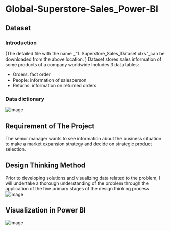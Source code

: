 # Global-Superstore-Sales_Power-BI
## Dataset 
### Introduction
(The detailed file with the name _"1. Superstore_Sales_Dataset xlxs"_can be downloaded from the above location. )
Dataset stores sales information of some products of a company worldwide
Includes 3 data tables:
* Orders: fact order
* People: information of salesperson
* Returns: information on returned orders
### Data dictionary
![image](https://user-images.githubusercontent.com/129883764/233850596-17a19294-72dd-43b7-b240-a93da2ad9070.png)

## Requirement of The Project
The senior manager wants to see information about the business situation to make a market expansion strategy and decide on strategic product selection.
## Design Thinking Method
Prior to developing solutions and visualizing data related to the problem, I will undertake a thorough understanding of the problem through the application of the five primary stages of the design thinking process			
![image](https://user-images.githubusercontent.com/129883764/233848893-5a43a918-79ce-4b75-9b44-b077f0f41882.png)
## Visualization in Power BI
![image](https://user-images.githubusercontent.com/129883764/233850447-8167785b-2162-49d8-af95-e09781981631.png)
